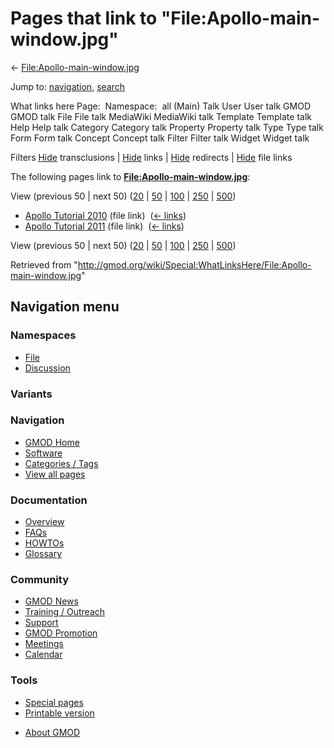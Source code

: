 <div id="mw-page-base" class="noprint">

</div>

<div id="mw-head-base" class="noprint">

</div>

<div id="content" class="mw-body" role="main">

<span id="top"></span>

<div id="mw-js-message" style="display:none;">

</div>



# <span dir="auto">Pages that link to "File:Apollo-main-window.jpg"</span>

<div id="bodyContent">

<div id="contentSub">

←
[File:Apollo-main-window.jpg](/wiki/File:Apollo-main-window.jpg "File:Apollo-main-window.jpg")

</div>

<div id="jump-to-nav" class="mw-jump">

Jump to: [navigation](#mw-navigation), [search](#p-search)

</div>

<div id="mw-content-text">

What links here Page:  Namespace:  all (Main) Talk User User talk GMOD
GMOD talk File File talk MediaWiki MediaWiki talk Template Template talk
Help Help talk Category Category talk Property Property talk Type Type
talk Form Form talk Concept Concept talk Filter Filter talk Widget
Widget talk

Filters
[Hide](/mediawiki/index.php?title=Special:WhatLinksHere/File:Apollo-main-window.jpg&hidetrans=1 "Special:WhatLinksHere/File:Apollo-main-window.jpg")
transclusions \|
[Hide](/mediawiki/index.php?title=Special:WhatLinksHere/File:Apollo-main-window.jpg&hidelinks=1 "Special:WhatLinksHere/File:Apollo-main-window.jpg")
links \|
[Hide](/mediawiki/index.php?title=Special:WhatLinksHere/File:Apollo-main-window.jpg&hideredirs=1 "Special:WhatLinksHere/File:Apollo-main-window.jpg")
redirects \|
[Hide](/mediawiki/index.php?title=Special:WhatLinksHere/File:Apollo-main-window.jpg&hideimages=1 "Special:WhatLinksHere/File:Apollo-main-window.jpg")
file links

The following pages link to
**[File:Apollo-main-window.jpg](/wiki/File:Apollo-main-window.jpg "File:Apollo-main-window.jpg")**:

View (previous 50 \| next 50)
([20](/mediawiki/index.php?title=Special:WhatLinksHere/File:Apollo-main-window.jpg&limit=20 "Special:WhatLinksHere/File:Apollo-main-window.jpg")
\|
[50](/mediawiki/index.php?title=Special:WhatLinksHere/File:Apollo-main-window.jpg&limit=50 "Special:WhatLinksHere/File:Apollo-main-window.jpg")
\|
[100](/mediawiki/index.php?title=Special:WhatLinksHere/File:Apollo-main-window.jpg&limit=100 "Special:WhatLinksHere/File:Apollo-main-window.jpg")
\|
[250](/mediawiki/index.php?title=Special:WhatLinksHere/File:Apollo-main-window.jpg&limit=250 "Special:WhatLinksHere/File:Apollo-main-window.jpg")
\|
[500](/mediawiki/index.php?title=Special:WhatLinksHere/File:Apollo-main-window.jpg&limit=500 "Special:WhatLinksHere/File:Apollo-main-window.jpg"))

- [Apollo Tutorial
  2010](/wiki/Apollo_Tutorial_2010 "Apollo Tutorial 2010") (file link) ‎
  <span class="mw-whatlinkshere-tools">([←
  links](/mediawiki/index.php?title=Special:WhatLinksHere&target=Apollo+Tutorial+2010 "Special:WhatLinksHere"))</span>
- [Apollo Tutorial
  2011](/wiki/Apollo_Tutorial_2011 "Apollo Tutorial 2011") (file link) ‎
  <span class="mw-whatlinkshere-tools">([←
  links](/mediawiki/index.php?title=Special:WhatLinksHere&target=Apollo+Tutorial+2011 "Special:WhatLinksHere"))</span>

View (previous 50 \| next 50)
([20](/mediawiki/index.php?title=Special:WhatLinksHere/File:Apollo-main-window.jpg&limit=20 "Special:WhatLinksHere/File:Apollo-main-window.jpg")
\|
[50](/mediawiki/index.php?title=Special:WhatLinksHere/File:Apollo-main-window.jpg&limit=50 "Special:WhatLinksHere/File:Apollo-main-window.jpg")
\|
[100](/mediawiki/index.php?title=Special:WhatLinksHere/File:Apollo-main-window.jpg&limit=100 "Special:WhatLinksHere/File:Apollo-main-window.jpg")
\|
[250](/mediawiki/index.php?title=Special:WhatLinksHere/File:Apollo-main-window.jpg&limit=250 "Special:WhatLinksHere/File:Apollo-main-window.jpg")
\|
[500](/mediawiki/index.php?title=Special:WhatLinksHere/File:Apollo-main-window.jpg&limit=500 "Special:WhatLinksHere/File:Apollo-main-window.jpg"))

</div>

<div class="printfooter">

Retrieved from
"<http://gmod.org/wiki/Special:WhatLinksHere/File:Apollo-main-window.jpg>"

</div>

<div id="catlinks" class="catlinks catlinks-allhidden">

</div>

<div class="visualClear">

</div>

</div>

</div>

<div id="mw-navigation">

## Navigation menu

<div id="mw-head">



<div id="left-navigation">

<div id="p-namespaces" class="vectorTabs" role="navigation"
aria-labelledby="p-namespaces-label">

### Namespaces

- <span id="ca-nstab-image"><a href="/wiki/File:Apollo-main-window.jpg" accesskey="c"
  title="View the file page [c]">File</a></span>
- <span id="ca-talk"><a
  href="/mediawiki/index.php?title=File_talk:Apollo-main-window.jpg&amp;action=edit&amp;redlink=1"
  accesskey="t"
  title="Discussion about the content page [t]">Discussion</a></span>

</div>

<div id="p-variants" class="vectorMenu emptyPortlet" role="navigation"
aria-labelledby="p-variants-label">

### 

### Variants[](#)

<div class="menu">

</div>

</div>

</div>

<div id="right-navigation">





</div>



</div>

</div>

</div>

<div id="mw-panel">

<div id="p-logo" role="banner">

<a href="/wiki/Main_Page"
style="background-image: url(http://gmod.org/images/GMOD-cogs.png);"
title="Visit the main page"></a>

</div>

<div id="p-Navigation" class="portal" role="navigation"
aria-labelledby="p-Navigation-label">

### Navigation

<div class="body">

- <span id="n-GMOD-Home">[GMOD Home](/wiki/Main_Page)</span>
- <span id="n-Software">[Software](/wiki/GMOD_Components)</span>
- <span id="n-Categories-.2F-Tags">[Categories /
  Tags](/wiki/Categories)</span>
- <span id="n-View-all-pages">[View all
  pages](/wiki/Special:AllPages)</span>

</div>

</div>

<div id="p-Documentation" class="portal" role="navigation"
aria-labelledby="p-Documentation-label">

### Documentation

<div class="body">

- <span id="n-Overview">[Overview](/wiki/Overview)</span>
- <span id="n-FAQs">[FAQs](/wiki/Category:FAQ)</span>
- <span id="n-HOWTOs">[HOWTOs](/wiki/Category:HOWTO)</span>
- <span id="n-Glossary">[Glossary](/wiki/Glossary)</span>

</div>

</div>

<div id="p-Community" class="portal" role="navigation"
aria-labelledby="p-Community-label">

### Community

<div class="body">

- <span id="n-GMOD-News">[GMOD News](/wiki/GMOD_News)</span>
- <span id="n-Training-.2F-Outreach">[Training /
  Outreach](/wiki/Training_and_Outreach)</span>
- <span id="n-Support">[Support](/wiki/Support)</span>
- <span id="n-GMOD-Promotion">[GMOD
  Promotion](/wiki/GMOD_Promotion)</span>
- <span id="n-Meetings">[Meetings](/wiki/Meetings)</span>
- <span id="n-Calendar">[Calendar](/wiki/Calendar)</span>

</div>

</div>

<div id="p-tb" class="portal" role="navigation"
aria-labelledby="p-tb-label">

### Tools

<div class="body">

- <span id="t-specialpages"><a href="/wiki/Special:SpecialPages" accesskey="q"
  title="A list of all special pages [q]">Special pages</a></span>
- <span id="t-print"><a
  href="/mediawiki/index.php?title=Special:WhatLinksHere/File:Apollo-main-window.jpg&amp;printable=yes"
  rel="alternate" accesskey="p"
  title="Printable version of this page [p]">Printable version</a></span>

</div>

</div>

</div>

</div>

<div id="footer" role="contentinfo">

- <span id="footer-places-about">[About
  GMOD](/wiki/GMOD:About "GMOD:About")</span>

<!-- -->






</div>

